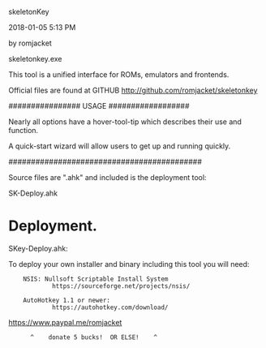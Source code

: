 skeletonKey 

 2018-01-05 5:13 PM
 
by romjacket 

skeletonkey.exe

This tool is a unified interface for ROMs, emulators and frontends.

Official files are found at GITHUB
http://github.com/romjacket/skeletonkey


  


################  USAGE  ##################

Nearly all options have a hover-tool-tip which describes their use and function.

A quick-start wizard will allow users to get up and running quickly.

###########################################

Source files are ".ahk" and included is the deployment tool:

SK-Deploy.ahk

# Deployment.

SKey-Deploy.ahk:  

To deploy your own installer and binary including this tool you will need:

		NSIS: Nullsoft Scriptable Install System
				https://sourceforge.net/projects/nsis/

		AutoHotkey 1.1 or newer:
				https://autohotkey.com/download/
				
				
 
https://www.paypal.me/romjacket

          ^    donate 5 bucks!  OR ELSE!    ^

